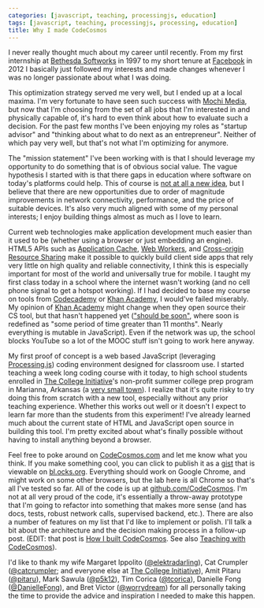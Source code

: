 ```yaml
---
categories: [javascript, teaching, processingjs, education]
tags: [javascript, teaching, processingjs, processing, education]
title: Why I made CodeCosmos
---
```

I never really thought much about my career until recently. From my first internship at [Bethesda Softworks] in 1997 to my short tenure at [Facebook] in 2012 I basically just followed my interests and made changes whenever I was no longer passionate about what I was doing.

This optimization strategy served me very well, but I ended up at a local maxima. I'm very fortunate to have seen such success with [Mochi Media], but now that I'm choosing from the set of all jobs that I'm interested in and physically capable of, it's hard to even think about how to evaluate such a decision. For the past few months I've been enjoying my roles as "startup advisor" and "thinking about what to do next as an entrepreneur". Neither of which pay very well, but that's not what I'm optimizing for anymore.

The "mission statement" I've been working with is that I should leverage my opportunity to do something that is of obvious social value. The vague hypothesis I started with is that there gaps in education where software on today's platforms could help. This of course is [not at all a new idea], but I believe that there are new opportunities due to order of magnitude improvements in network connectivity, performance, and the price of suitable devices. It's also very much aligned with some of my personal interests; I enjoy building things almost as much as I love to learn.

Current web technologies make application development much easier than it used to be (whether using a browser or just embedding an engine). HTML5 APIs such as [Application Cache], [Web Workers], and [Cross-origin Resource Sharing] make it possible to quickly build client side apps that rely very little on high quality and reliable connectivity, I think this is especially important for most of the world and universally true for mobile. I taught my first class today in a school where the internet wasn't working (and no cell phone signal to get a hotspot working). If I had decided to base my course on tools from [Codecademy] or [Khan Academy], I would've failed miserably. My opinion of [Khan Academy] might change when they open source their CS tool, but that hasn't happened yet (["should be soon"], where soon is redefined as "some period of time greater than 11 months". Nearly everything is mutable in JavaScript). Even if the network was up, the school blocks YouTube so a lot of the MOOC stuff isn't going to work here anyway.

My first proof of concept is a web based JavaScript (leveraging [Processing.js]) coding environment designed for classroom use. I started teaching a week long coding course with it today, to high school students enrolled in [The College Initiative]'s non-profit summer college prep program in Marianna, Arkansas (a [very small town]). I realize that it's quite risky to try doing this from scratch with a new tool, especially without any prior teaching experience. Whether this works out well or it doesn't I expect to learn far more than the students from this experiment! I've already learned much about the current state of HTML and JavaScript open source in building this tool. I'm pretty excited about what's finally possible without having to install anything beyond a browser.

Feel free to poke around on [CodeCosmos.com] and let me know what you think. If you make something cool, you can click to publish it as a [gist] that is viewable on [bl.ocks.org]. Everything should work on Google Chrome, and might work on some other browsers, but the lab here is all Chrome so that's all I've tested so far. All of the code is up at [github.com/CodeCosmos]. I'm not at all very proud of the code, it's essentially a throw-away prototype that I'm going to refactor into something that makes more sense (and has docs, tests, robust network calls, supervised backend, etc.). There are also a number of features on my list that I'd like to implement or polish. I'll talk a bit about the architecture and the decision making process in a follow-up post. (EDIT: that post is [How I built CodeCosmos]. See also [Teaching with CodeCosmos]).

I'd like to thank my wife Margaret Ippolito ([@elektradarling]), Cat Crumpler ([@catcrumpler]; and everyone else at [The College Initiative]), Amit Pitaru ([@pitaru]), Mark Sawula ([@p5k12]), Tim Corica ([@tcorica]), Danielle Fong ([@DanielleFong]), and Bret Victor ([@worrydream]) for all personally taking the time to provide the advice and inspiration I needed to make this happen.

[Bethesda Softworks]: http://www.bethsoft.com/
[Facebook]: http://www.facebook.com/
[Mochi Media]: http://www.mochimedia.com/
[not at all a new idea]: http://en.wikipedia.org/wiki/Logo_(programming_language)#History
["should be soon"]: http://ejohn.org/blog/introducing-khan-cs/
[Processing.js]: http://processingjs.org/
[Application Cache]: http://appcachefacts.info/
[Web Workers]: http://www.whatwg.org/specs/web-apps/current-work/multipage/workers.html
[Cross-origin Resource Sharing]: http://enable-cors.org/
[Codecademy]: http://www.codecademy.com/
[Khan Academy]: http://www.khanacademy.org/
[CodeCosmos.com]: http://codecosmos.com/
[gist]: https://gist.github.com/
[github.com/CodeCosmos]: https://github.com/CodeCosmos/
[bl.ocks.org]: http://bl.ocks.org/
[The College Initiative]: http://www.thecollegeinitiative.org/
[very small town]: http://en.wikipedia.org/wiki/Marianna,_Arkansas#Demographics
[@elektradarling]: https://twitter.com/elektradarling
[@pitaru]: https://twitter.com/pitaru
[@p5k12]: https://twitter.com/p5k12
[@tcorica]: https://twitter.com/tcorica
[@worrydream]: https://twitter.com/worrydream
[@catcrumpler]: https://twitter.com/catcrumpler
[@DanielleFong]: https://twitter.com/DanielleFong
[How I built CodeCosmos]: /archives/2013/07/18/codecosmos-tech/
[Teaching with CodeCosmos]: /archives/2013/07/24/teaching-with-codecosmos/
